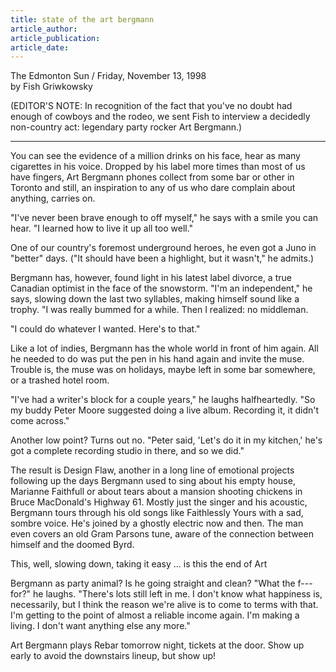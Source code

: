 ```yaml
---
title: state of the art bergmann
article_author:
article_publication:
article_date:
---
```

The Edmonton Sun / Friday, November 13, 1998  
by Fish Griwkowsky  
  
(EDITOR'S NOTE: In recognition of the fact that you've no doubt had enough of cowboys and the rodeo, we sent Fish to interview a decidedly non-country act: legendary party rocker Art Bergmann.)  
  
- - -  
  
You can see the evidence of a million drinks on his face, hear as many cigarettes in his voice. Dropped by his label more times than most of us have fingers, Art Bergmann phones collect from some bar or other in Toronto and still, an inspiration to any of us who dare complain about anything, carries on.  
  
"I've never been brave enough to off myself," he says with a smile you can hear. "I learned how to live it up all too well."  
  
One of our country's foremost underground heroes, he even got a Juno in "better" days. ("It should have been a highlight, but it wasn't," he admits.)  
  
Bergmann has, however, found light in his latest label divorce, a true Canadian optimist in the face of the snowstorm. "I'm an independent," he says, slowing down the last two syllables, making himself sound like a trophy. "I was really bummed for a while. Then I realized: no middleman.  
  
"I could do whatever I wanted. Here's to that."  
  
Like a lot of indies, Bergmann has the whole world in front of him again. All he needed to do was put the pen in his hand again and invite the muse. Trouble is, the muse was on holidays, maybe left in some bar somewhere, or a trashed hotel room.  
  
"I've had a writer's block for a couple years," he laughs halfheartedly. "So my buddy Peter Moore suggested doing a live album. Recording it, it didn't come across."  
  
Another low point? Turns out no. "Peter said, 'Let's do it in my kitchen,' he's got a complete recording studio in there, and so we did."  
  
The result is Design Flaw, another in a long line of emotional projects following up the days Bergmann used to sing about his empty house, Marianne Faithfull or about tears about a mansion shooting chickens in Bruce MacDonald's Highway 61. Mostly just the singer and his acoustic, Bergmann tours through his old songs like Faithlessly Yours with a sad, sombre voice. He's joined by a ghostly electric now and then. The man even covers an old Gram Parsons tune, aware of the connection between himself and the doomed Byrd.  
  
This, well, slowing down, taking it easy ... is this the end of Art  
  
Bergmann as party animal? Is he going straight and clean? "What the f--- for?" he laughs. "There's lots still left in me. I don't know what happiness is, necessarily, but I think the reason we're alive is to come to terms with that. I'm getting to the point of almost a reliable income again. I'm making a living. I don't want anything else any more."  
  
Art Bergmann plays Rebar tomorrow night, tickets at the door. Show up early to avoid the downstairs lineup, but show up!  
